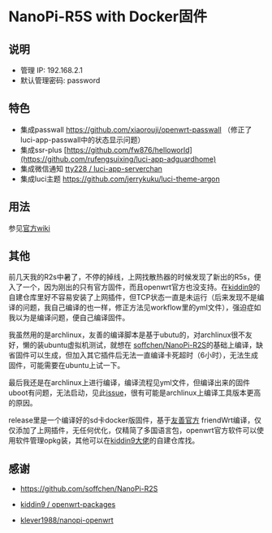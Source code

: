 # NanoPi-R5S with Docker固件

## 说明
* 管理 IP: 192.168.2.1
* 默认管理密码: password

## 特色
* 集成passwall https://github.com/xiaorouji/openwrt-passwall （修正了luci-app-passwall中的状态显示问题）
* 集成ssr-plus [https://github.com/fw876/helloworld](https://github.com/rufengsuixing/luci-app-adguardhome)
* 集成微信通知 [tty228 / luci-app-serverchan](https://github.com/tty228/luci-app-serverchan)
*  集成luci主题 https://github.com/jerrykuku/luci-theme-argon

## 用法
参见[官方wiki](https://wiki.friendlyelec.com/wiki/index.php/NanoPi_R5S)

## 其他
前几天我的R2s中暑了，不停的掉线，上网找散热器的时候发现了新出的R5s，便入了一个，因为刚出的只有官方固件，而且openwrt官方也没支持。在[kiddin9](https://op.supes.top/packages/)的自建仓库里好不容易安装了上网插件，但TCP状态一直是未运行（后来发现不是编译的问题，我自己编译的也一样，修正方法见workflow里的yml文件），强迫症如我以为是编译问题，便自己编译固件。

我虽然用的是archlinux，友善的编译脚本是基于ubutu的，对archlinux很不友好，懒的装ubuntu虚拟机测试，就想在 [soffchen/NanoPi-R2S](https://github.com/soffchen/NanoPi-R2S)的基础上编译，缺省固件可以生成，但加入其它插件后无法一直编译卡死超时（6小时），无法生成固件，可能需要在ubuntu上试一下。

最后我还是在archlinux上进行编译，编译流程见yml文件，但编译出来的固件uboot有问题，无法启动，见此[issue](https://github.com/friendlyarm/friendlywrt_scripts/issues/1)，很有可能是archlinux上编译工具版本更高的原因。

release里是一个编译好的sd卡docker版固件，基于[友善官方](https://github.com/friendlyarm/friendlywrt) friendWrt编译，仅仅添加了上网插件，无任何优化，仅精简了多国语言包，openwrt官方软件可以使用软件管理opkg装，其他可以在[kiddin9大佬](https://op.supes.top/packages/)的自建仓库找。

## 感谢

* https://github.com/soffchen/NanoPi-R2S

* [kiddin9 / openwrt-packages](https://github.com/kiddin9/openwrt-packages)

* [klever1988/nanopi-openwrt](https://github.com/klever1988/nanopi-openwrt)

  
